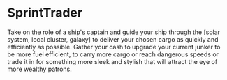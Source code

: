 SprintTrader
============

Take on the role of a ship's captain and guide your ship through the [solar system, local cluster, galaxy] to deliver your chosen cargo as quickly and efficiently as possible. Gather your cash to upgrade your current junker to be more fuel efficient, to carry more cargo or reach dangerous speeds or trade it in for something more sleek and stylish that will attract the eye of more wealthy patrons.
